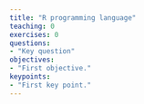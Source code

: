 ```yaml
---
title: "R programming language"
teaching: 0
exercises: 0
questions:
- "Key question"
objectives:
- "First objective."
keypoints:
- "First key point."
---
```

